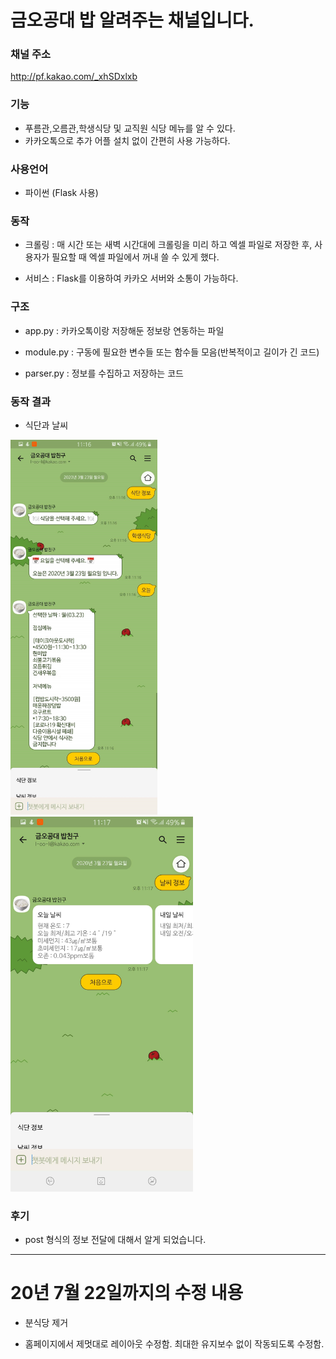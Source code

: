 # 금오공대 밥 알려주는 채널입니다.

### 채널 주소

http://pf.kakao.com/_xhSDxlxb

### 기능

- 푸름관,오름관,학생식당 및 교직원 식당 메뉴를 알 수 있다.
- 카카오톡으로 추가 어플 설치 없이 간편히 사용 가능하다.

### 사용언어

- 파이썬 (Flask 사용)

### 동작

- 크롤링 : 매 시간 또는 새벽 시간대에 크롤링을 미리 하고 엑셀 파일로 저장한 후, 사용자가 필요할 때 엑셀 파일에서 꺼내 쓸 수 있게 했다.

- 서비스 : Flask를 이용하여 카카오 서버와 소통이 가능하다.

### 구조

- app.py : 카카오톡이랑 저장해둔 정보랑 연동하는 파일

- module.py : 구동에 필요한 변수들 또는 함수들 모음(반복적이고 길이가 긴 코드)

- parser.py : 정보를 수집하고 저장하는 코드

### 동작 결과

- 식단과 날씨

<img src = "/img/screenshot_bob.jpg" height="600px"></img> <img src = "/img/screenshot_weather.jpg" height="600px"></img>


### 후기

- post 형식의 정보 전달에 대해서 알게 되었습니다.

----------------------------------------------------------------

# 20년 7월 22일까지의 수정 내용

- 분식당 제거

- 홈페이지에서 제멋대로 레이아웃 수정함. 최대한 유지보수 없이 작동되도록 수정함.
